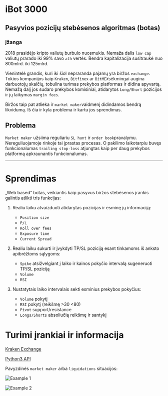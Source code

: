 # iBot 3000
## Pasyvios pozicijų stebėsenos algoritmas (botas)



### Įžanga

2018 prasidėjo kripto valiutų burbulo nuosmukis. Nemaža dalis `low cap` valiutų prarado iki 99% savo `ath` vertės. Bendra kapitalizacija susitraukė nuo 800mlrd. iki 125mlrd. 

Vienintelė grandis, kuri iki šiol nepraranda pajamų yra biržos `exchange`. Tokios kompanijos kaip `Kraken`, `Bitfinex` ar `BitMEX`sėkmingai augina darbuotojų skaičių, tobulina turimas prekybos platformas ir didina apyvartą. Nemažą dalį jos sudaro prekybos komisiniai, atidarytos `Long/Short` pozicijos ir jų laikymas `margin fees`.

Biržos taip pat atlieka ir `market maker`vaidmenį didindamos bendrą likvidumą. Iš čia ir kyla problema ir kartu jos sprendimas.


## Problema

`Market maker` užsiima reguliariu `SL hunt` ir `order book`pravalymu. Nereguliuojamoje rinkoje tai įprastas procesas. O pakilimo laikotarpiu buvęs funkcionalumas `trailing stop-loss` atjungtas kaip per daug prekybos platformą apkraunantis funkcionalumas. 

---


# Sprendimas


„Web based“ botas, veikiantis kaip pasyvus biržos stebėsenos įrankis galintis atlikti tris funkcijas:

1. Realiu laiku atvaizduoti atidarytas pozicijas ir esminę jų informaciją:
    * `Position size`
    * `P/L`
    * `Roll over fees` 
    * `Exposure time`
    * `Current Spread`

2. Realiu laiku sukurti ir įvykdyti TP/SL poziciją esant tinkamoms iš anksto apibrėžtoms sąlygoms:
    * `Spike` atsižvelgiant į laiko ir kainos pokyčio intervalą sugeneruoti TP/SL poziciją
    * `Volume` 
    * `RSI` 

3. Nustatytais laiko intervalais sekti esminius prekybos pokyčius:
    * `Volume` pokytį
    * `RSI` pokytį (reikšmę >30 <80)
    * `Pivot` support/resistance 
    * `Longs/Shorts` absoliučią reikšmę ir santykį

# Turimi įrankiai ir informacija
[Kraken Exchange](http:/kraken.com)

[Python3 API](https://github.com/veox/python3-krakenex)




<!--***

* asd
+ asdasd
- asdasd
    * asd
-->

Pavyzdinės `market maker` arba `liquidations` situacijos:

![Example 1](http://buro.lt/_storage/pyth/p1.jpg)

![Example 2](http://buro.lt/_storage/pyth/p2.jpg)

